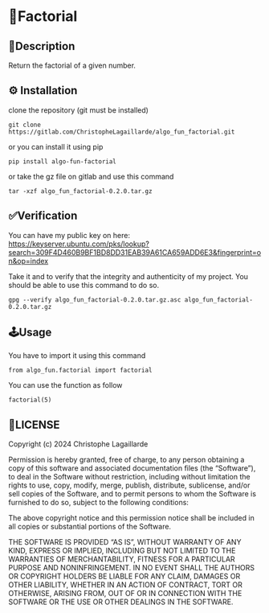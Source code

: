 # 🚀Factorial

## 📄Description

Return the factorial of a given number.

## ⚙️ Installation

clone the repository (git must be installed)
```
git clone https://gitlab.com/ChristopheLagaillarde/algo_fun_factorial.git 
```
or you can install it using pip

```
pip install algo-fun-factorial 
```

or take the gz file on gitlab and use this command

```
tar -xzf algo_fun_factorial-0.2.0.tar.gz
```

## ✅Verification

You can have my public key on here: 
https://keyserver.ubuntu.com/pks/lookup?search=309F4D460B9BF1BD8DD31EAB39A61CA659ADD6E3&fingerprint=on&op=index

Take it and to verify that the integrity and authenticity of my project. You should be able to use this command to do so. 

```
gpg --verify algo_fun_factorial-0.2.0.tar.gz.asc algo_fun_factorial-0.2.0.tar.gz
```

## 🕹️Usage

You have to import it using this command

```
from algo_fun.factorial import factorial
```

You can use the function as follow

```
factorial(5)
```

## 📝LICENSE
Copyright (c) 2024 Christophe Lagaillarde 

Permission is hereby granted, free of charge, to any person obtaining a copy of this software and associated documentation files (the “Software”), to deal in the Software without restriction, including without limitation the rights to use, copy, modify, merge, publish, distribute, sublicense, and/or sell copies of the Software, and to permit persons to whom the Software is furnished to do so, subject to the following conditions:

The above copyright notice and this permission notice shall be included in all copies or substantial portions of the Software.

THE SOFTWARE IS PROVIDED “AS IS”, WITHOUT WARRANTY OF ANY KIND, EXPRESS OR IMPLIED, INCLUDING BUT NOT LIMITED TO THE WARRANTIES OF MERCHANTABILITY, FITNESS FOR A PARTICULAR PURPOSE AND NONINFRINGEMENT. IN NO EVENT SHALL THE AUTHORS OR COPYRIGHT HOLDERS BE LIABLE FOR ANY CLAIM, DAMAGES OR OTHER LIABILITY, WHETHER IN AN ACTION OF CONTRACT, TORT OR OTHERWISE, ARISING FROM, OUT OF OR IN CONNECTION WITH THE SOFTWARE OR THE USE OR OTHER DEALINGS IN THE SOFTWARE.
